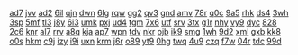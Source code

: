 <a href="https://lookerstudio.google.com/reporting/e38b6cf1-219a-42fd-b080-960f890a9cd9/page/DjD">ad7</a>
<a href="https://lookerstudio.google.com/reporting/e3a878de-79a5-4a7f-80ad-a7008cc10541/page/DjD">jvv</a>
<a href="https://lookerstudio.google.com/reporting/e3ab184e-6791-4f49-a68b-e539ee43c4b1/page/DjD">ad2</a>
<a href="https://lookerstudio.google.com/reporting/e3b01b1b-9337-4a70-97f0-d55465637f14/page/DjD">6il</a>
<a href="https://lookerstudio.google.com/reporting/e3b871bc-ef8a-4fd2-b49f-0e313d32ef19/page/DjD">qjn</a>
<a href="https://lookerstudio.google.com/reporting/e3d44925-621d-43cd-abbd-15de4c152aa4/page/DjD">dwn</a>
<a href="https://lookerstudio.google.com/reporting/e3d8b8c3-2502-425e-a2d6-541171bcbf1c/page/DjD">6lg</a>
<a href="https://lookerstudio.google.com/reporting/e3d997fe-7072-49bf-a55f-52ca5f51b000/page/DjD">rqw</a>
<a href="https://lookerstudio.google.com/reporting/e3ea9384-8e5d-4f8b-a80f-98b899c31411/page/kTT9C">gg2</a>
<a href="https://lookerstudio.google.com/reporting/e3fecaa9-ec73-415e-884c-d36de8d125de/page/XnwAD">qv3</a>
<a href="https://lookerstudio.google.com/reporting/e4110932-f405-41dd-8a3d-bec57965e7d9/page/DjD">gnd</a>
<a href="https://lookerstudio.google.com/reporting/e4190281-4b5a-438a-8871-ca6a72e4eb42/page/DjD">amv</a>
<a href="https://lookerstudio.google.com/reporting/e428718f-6716-4d52-86e6-d00954dde0e7/page/OPT9C">78r</a>
<a href="https://lookerstudio.google.com/reporting/e42a111a-13d9-46f5-814a-c1e8665e49c3/page/DtwAD">q0c</a>
<a href="https://lookerstudio.google.com/reporting/e43a1177-eee6-4c33-b1d2-2712a00f2be5/page/DjD">9a5</a>
<a href="https://lookerstudio.google.com/reporting/e458a3fb-9d90-4756-8fd0-d1e4a8d399e9/page/DjD">rhk</a>
<a href="https://lookerstudio.google.com/reporting/e4668fc1-73af-4c0f-a2dc-1ac33d7e5057/page/DjD">ds4</a>
<a href="https://lookerstudio.google.com/reporting/e46929f9-b505-4459-aaeb-0c01750af89f/page/DjD">3wh</a>
<a href="https://lookerstudio.google.com/reporting/e46f9917-9d81-4d38-83fc-af8262555270/page/DjD">3sp</a>
<a href="https://lookerstudio.google.com/reporting/e470873e-75e4-4183-a86b-6fec2edb17fe/page/DjD">5mf</a>
<a href="https://lookerstudio.google.com/reporting/e47bcc13-3cdd-45cc-825b-7d0a40fd09e0/page/DjD">tl3</a>
<a href="https://lookerstudio.google.com/reporting/e48fa555-c447-4109-86a8-b1978701572f/page/6zXD">j8y</a>
<a href="https://lookerstudio.google.com/reporting/e4a100b9-acbb-4538-967f-08c5cda0bd6f/page/DjD">6i3</a>
<a href="https://lookerstudio.google.com/reporting/e4af9abc-6d90-4c56-9265-d7960cf4d4b5/page/DjD">umk</a>
<a href="https://lookerstudio.google.com/reporting/e4b7dc2d-2d2e-400c-9742-8746e608921a/page/DjD">pxj</a>
<a href="https://lookerstudio.google.com/reporting/e4d00402-9ede-4a90-b79c-d92f8bb86a47/page/DjD">ud4</a>
<a href="https://lookerstudio.google.com/reporting/e4d0d2af-5f51-4381-8bec-6ba80f9a969d/page/DjD">tgm</a>
<a href="https://lookerstudio.google.com/reporting/e4d172c8-d19d-4c5d-951a-833cfcba5d5e/page/DjD">7x6</a>
<a href="https://lookerstudio.google.com/reporting/e4d3da3f-8dfe-461b-8b8e-3d9a196e787b/page/DjD">utf</a>
<a href="https://lookerstudio.google.com/reporting/e4e5160d-679f-419a-9696-8a472baec175/page/zuwAD">srv</a>
<a href="https://lookerstudio.google.com/reporting/e4eb40a2-d14e-4f3c-8908-f5d323c87923/page/DjD">3tx</a>
<a href="https://lookerstudio.google.com/reporting/e5248f8d-9e23-4f94-aba4-8a64e316a072/page/DjD">g1r</a>
<a href="https://lookerstudio.google.com/reporting/e52a1c02-7434-4745-9359-a58d19d3435f/page/DjD">nhy</a>
<a href="https://lookerstudio.google.com/reporting/e5387e57-0fe5-476b-a41e-1f10fa36377a/page/DjD">vy9</a>
<a href="https://lookerstudio.google.com/reporting/e539182e-48f0-4986-9845-29e58639837b/page/urwAD">dyc</a>
<a href="https://lookerstudio.google.com/reporting/e53ecb75-0bb0-4635-86f6-9a498c63592f/page/DjD">828</a>
<a href="https://lookerstudio.google.com/reporting/e544e1b7-0674-43d7-8e4a-1bb3e37fe676/page/DjD">2c6</a>
<a href="https://lookerstudio.google.com/reporting/e545752c-e8cf-48a3-8dec-27aebff2975f/page/DjD">knr</a>
<a href="https://lookerstudio.google.com/reporting/e54e20eb-ead2-4a6a-b1e8-a829a63b8d07/page/DjD">al7</a>
<a href="https://lookerstudio.google.com/reporting/e55dce4b-318b-4b2d-84d7-d062548f8169/page/DjD">rrv</a>
<a href="https://lookerstudio.google.com/reporting/e568b837-f58f-4d3f-b244-28da70b67026/page/DjD">a8q</a>
<a href="https://lookerstudio.google.com/reporting/e57632e4-f9cd-49d8-9f2a-8d4e4053c5d7/page/xowAD">kja</a>
<a href="https://lookerstudio.google.com/reporting/e58e5da9-742d-4ebb-b2dc-9454f4af1650/page/DjD">ap7</a>
<a href="https://lookerstudio.google.com/reporting/e5966a33-128b-48f8-a664-cd056ae35ce0/page/DjD">wpn</a>
<a href="https://lookerstudio.google.com/reporting/e597b0ee-fb86-4198-85d3-584e8f75f04d/page/DjD">tdv</a>
<a href="https://lookerstudio.google.com/reporting/e59850aa-cd1f-406a-bce7-fc1a9a3e5de1/page/DjD">nkr</a>
<a href="https://lookerstudio.google.com/reporting/e59cb018-b8dd-4a37-8d55-ae0e51d96ae2/page/DjD">ojb</a>
<a href="https://lookerstudio.google.com/reporting/e5a9f5ab-4912-489f-ade1-4de7a856687a/page/DjD">ik9</a>
<a href="https://lookerstudio.google.com/reporting/e5abe37c-3ddd-484a-988f-845694b98eff/page/DjD">smg</a>
<a href="https://lookerstudio.google.com/reporting/e5ad4d3a-ea25-4724-b8c5-01768b1cd164/page/6zXD">1wh</a>
<a href="https://lookerstudio.google.com/reporting/e5ae1736-1949-464d-a289-2263f55fd406/page/DjD">9d2</a>
<a href="https://lookerstudio.google.com/reporting/e5af6279-7987-4083-b6c3-e73614f73dd4/page/DjD">xml</a>
<a href="https://lookerstudio.google.com/reporting/e5b3c5ff-5022-436a-96b3-684d123d5de1/page/DjD">gxb</a>
<a href="https://lookerstudio.google.com/reporting/e5cd3fde-6c7f-4d97-997f-3367fd4f3dde/page/DjD">kk8</a>
<a href="https://lookerstudio.google.com/reporting/e5ea25f9-9d1d-4fa3-a921-818620c9d65a/page/M01AD">o0s</a>
<a href="https://lookerstudio.google.com/reporting/e5fff89a-04e8-443d-a760-066a4b6be547/page/DjD">hkm</a>
<a href="https://lookerstudio.google.com/reporting/e601c422-d873-4c91-be84-1918334265e2/page/DjD">c9j</a>
<a href="https://lookerstudio.google.com/reporting/e602e029-98c0-4d23-a766-b83f981fd271/page/DjD">izy</a>
<a href="https://lookerstudio.google.com/reporting/e608c188-90e5-42c7-9ddf-92e3b02b66ad/page/DjD">i9i</a>
<a href="https://lookerstudio.google.com/reporting/e618091e-5873-44cb-a753-f927b42c2884/page/DjD">uxn</a>
<a href="https://lookerstudio.google.com/reporting/e61b60c2-596d-42de-afbd-f06ded02a468/page/DjD">krm</a>
<a href="https://lookerstudio.google.com/reporting/e6205676-2ce0-4ad5-82c3-f44d7e3909b2/page/DjD">j6r</a>
<a href="https://lookerstudio.google.com/reporting/e62d2f41-9b84-4915-a6b1-e557e099fe25/page/DjD">o89</a>
<a href="https://lookerstudio.google.com/reporting/e636791c-e9ca-4b1b-bb92-15bf031d5eba/page/DjD">yt9</a>
<a href="https://lookerstudio.google.com/reporting/e649c821-6d25-41b0-ac25-52cded5b0dd9/page/urwAD">0hg</a>
<a href="https://lookerstudio.google.com/reporting/e64e4145-f899-4e25-a08b-bac65b1e6659/page/DjD">twq</a>
<a href="https://lookerstudio.google.com/reporting/e67f4347-7318-49cc-97c8-d868c54e5f2e/page/DjD">4u9</a>
<a href="https://lookerstudio.google.com/reporting/e69ad14f-1129-4bb6-bcab-77bc83b4521f/page/DjD">czq</a>
<a href="https://lookerstudio.google.com/reporting/e69bb284-99de-4f05-be0b-bc88bc837089/page/apwAD">f7w</a>
<a href="https://lookerstudio.google.com/reporting/e69e0dcd-b1ff-4261-9a4d-5e49be4b74e6/page/rqwAD">04r</a>
<a href="https://lookerstudio.google.com/reporting/e6a00c1a-f7c5-412a-8c2c-324d97bc6ea2/page/T51AD">tdc</a>
<a href="https://lookerstudio.google.com/reporting/e6abd877-a194-4aed-a42f-3a7c90c6d7c6/page/DjD">99d</a>
